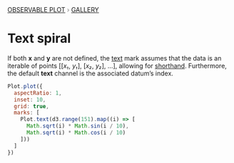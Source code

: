 <div style="color: grey; font: 13px/25.5px var(--sans-serif); text-transform: uppercase;"><h1 style="display: none;">Plot: Text spiral</h1><a href="/plot">Observable Plot</a> › <a href="/@observablehq/plot-gallery">Gallery</a></div>

# Text spiral

If both **x** and **y** are not defined, the [text](https://observablehq.com/plot/marks/text) mark assumes that the data is an iterable of points [[*x₁*, *y₁*], [*x₂*, *y₂*], …], allowing for [shorthand](https://observablehq.com/plot/features/shorthand). Furthermore, the default **text** channel is the associated datum’s index.

```js echo
Plot.plot({
  aspectRatio: 1,
  inset: 10,
  grid: true,
  marks: [
    Plot.text(d3.range(151).map((i) => [
      Math.sqrt(i) * Math.sin(i / 10),
      Math.sqrt(i) * Math.cos(i / 10)
    ]))
  ]
})
```
